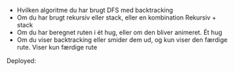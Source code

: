- Hvilken algoritme du har brugt 
DFS med backtracking
- Om du har brugt rekursiv eller stack, eller en kombination
Rekursiv + stack
- Om du har beregnet ruten i ét hug, eller om den bliver animeret.
Ét hug
- Om du viser backtracking eller smider dem ud, og kun viser den færdige rute.
Viser kun færdige rute

Deployed: 
